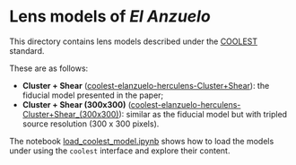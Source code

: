 # Lens models of _El Anzuelo_

This directory contains lens models described under the [COOLEST](https://github.com/aymgal/COOLEST) standard.

These are as follows:
- **Cluster + Shear** ([coolest-elanzuelo-herculens-Cluster+Shear](coolest-elanzuelo-herculens-Cluster+Shear)): the fiducial model presented in the paper;
- **Cluster + Shear (300x300)** ([coolest-elanzuelo-herculens-Cluster+Shear_(300x300)](coolest-elanzuelo-herculens-Cluster+Shear_(300x300))): similar as the fiducial model but with tripled source resolution (300 x 300 pixels).

The notebook [load_coolest_model.ipynb](load_coolest_model.ipynb) shows how to load the models under using the `coolest` interface and explore their content.
